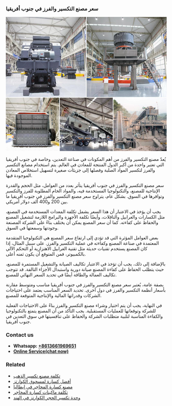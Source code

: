 <h3>سعر مصنع التكسير والفرز في جنوب أفريقيا</h3><img src='1701851065.jpg' alt=''><p>يُعدّ مصنع التكسير والفرز من أهم المكونات في صناعة التعدين، وخاصة في جنوب أفريقيا التي تعتبر واحدة من أكبر الدول المنتجة للمعادن في العالم. يتم استخدام مصانع التكسير والفرز لتكسير المواد الصلبة وفصلها إلى جزيئات صغيرة لتسهيل استخلاص المعادن الموجودة فيها.</p><p>سعر مصنع التكسير والفرز في جنوب أفريقيا يتأثر بعدد من العوامل، مثل الحجم والقدرة الإنتاجية للمصنع، والتكنولوجيا المستخدمة فيه، والمواد الخام المطلوبة للفرز والتكسير وتوافرها في السوق. بشكل عام، يتراوح سعر مصنع التكسير والفرز في جنوب أفريقيا ما بين 200 و400 ألف دولار أمريكي.</p><p>يجب أن يؤخذ في الاعتبار أن هذا السعر يشمل تكلفة المعدات المستخدمة في المصنع، مثل الكسارات والغرابيل والناقلات، وأيضًا تكلفة الأجهزة والبرامج اللازمة لتشغيل المصنع والحفاظ على كفاءته. كما أن سعر المصنع يمكن أن يختلف بناءً على الشركة المصنعة وجودتها وسمعتها في السوق.</p><p>بعض العوامل المؤثرة التي قد تؤدي إلى ارتفاع سعر المصنع هي التكنولوجيا المتقدمة المعتمدة في صناعة المصنع وكفاءته في عملية التكسير والفرز. على سبيل المثال، إذا كان المصنع يستخدم تقنيات حديثة مثل تقنية الغرابيل الاهتزازية أو التحكم الآلي بالكمبيوتر، فمن المتوقع أن يكون ثمنه أعلى.</p><p>بالإضافة إلى ذلك، يجب أن تؤخذ في الاعتبار تكاليف الصيانة والتشغيل المستمرة للمصنع، حيث يتطلب الحفاظ على كفاءة المصنع صيانة دورية واستبدال الأجزاء التالفة. قد تتوجب تكاليف العمالة والطاقة أيضًا في تحديد السعر النهائي للمصنع.</p><p>بصفة عامة، يُعتبر سعر مصنع التكسير والفرز في جنوب أفريقيا مناسب ومتوسط مقارنة بأسعار أنظمة التكسير والفرز في دول أخرى. تحديد السعر المناسب يعتمد على احتياجات الشركات وقدراتها المالية والإنتاجية المتوقعة للمصنع.</p><p>في النهاية، يجب أن يتم اختيار وشراء مصنع التكسير والفرز بناءً على الاحتياجات الفعلية للشركة وتوقعاتها للعمليات المستقبلية. يجب التأكد من أن المصنع يتمتع بالتكنولوجيا والكفاءة المناسبة لتلبية متطلبات الشركة والحفاظ على تنافسيتها في سوق التعدين في جنوب أفريقيا.</p><h3>Contact us</h3><ul><li><strong>Whatsapp:&nbsp;<a href="https://wa.me/8613661969651">+8613661969651</a></strong></li><li><a href="https://swt.shibang-china.com/?git&amp;zhl&amp;سعر مصنع التكسير والفرز في جنوب أفريقيا"><strong>Online Service(chat now)</strong></a></li></ul><h3>Related</h3><ul><li><a href='تكلفة مصنع تكسير الذهب.md'>تكلفة مصنع تكسير الذهب</a></li><li><a href='أفضل كسارة لمسحوق الكوارتز.md'>أفضل كسارة لمسحوق الكوارتز</a></li><li><a href='مصنع كسارة المحاجر في إيطاليا.md'>مصنع كسارة المحاجر في إيطاليا</a></li><li><a href='تكلفة ماكينات كسارة المحاجر.md'>تكلفة ماكينات كسارة المحاجر</a></li><li><a href='وحدة تكسير الحجر الكوارتز في الهند.md'>وحدة تكسير الحجر الكوارتز في الهند</a></li></ul>
